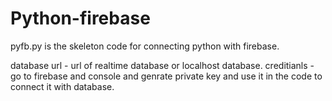 # Python-firebase
pyfb.py is the skeleton code for connecting python with firebase.

database url - url of realtime database or localhost database.
creditianls - go to firebase and console and genrate private key and use it in the code to connect it with database.

